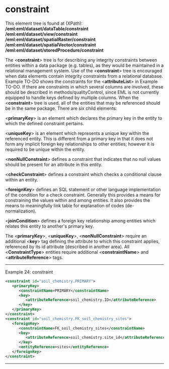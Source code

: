 
# constraint

This element tree is found at (XPath):  
**/eml:eml/dataset/dataTable/constraint**  
**/eml:eml/dataset/view/constraint**  
**/eml:eml/dataset/spatialRaster/constraint**  
**/eml:eml/dataset/spatialVector/constraint**  
**/eml:eml/dataset/storedProcedure/constraint**

The <**constraint**> tree is for describing any integrity constraints
between entities within a data package (e.g. tables), as they would be maintained in a
relational management system. Use of the <**constraint**> tree is
encouraged when data elements contain integrity constraints from a
relational database. Example TO-DO shows the constraints for the
<**attributeList**> in Example TO-DO. If there are constraints in
which several columns are involved, these should be described in
methods/qualityControl, since EML is not currently equipped to handle
keys defined by multiple columns. When the <**constraint**> tree is
used, all of the entities that may be referenced should be in the same
package. There are six child elements:

<**primaryKey**> is an element which declares the primary key in the
entity to which the defined constraint pertains.

<**uniqueKey**> is an element which represents a unique key within the
referenced entity. This is different from a primary key in that it does
not form any implicit foreign key relationships to other entities;
however it is required to be unique within the entity.

<**nonNullConstraint**> defines a constraint that indicates that no
null values should be present for an attribute in this entity.

<**checkConstraint**> defines a constraint which checks a conditional
clause within an entity.

<**foreignKey**> defines an SQL statement or other language
implementation of the condition for a check constraint. Generally this
provides a means for constraining the values within and among entities.
It also provides the means to meaningfully link table for explanation of
codes (de-normalization).

<**joinCondition**> defines a foreign key relationship among entities
which relates this entity to another's primary key.

The <**primaryKey**>, <**uniqueKey**>, <**nonNullConstraint**>
require an additional <**key**> tag defining the attribute to which
this constraint applies, referenced by its id attribute (described in
another area). All <**ConstraintType**> entities require additional
<**constraintName**> and <**attributeReference**> tags.

---

Example 24: constraint
```xml
<constraint id="soil_chemistry.PRIMARY">
   <primaryKey>
      <constraintName>PRIMARY</constraintName>
      <key>
         <attributeReference>soil_chemistry.ID</attributeReference>
      </key>
   </primaryKey>
</constraint>
<constraint id="soil_chemistry.FK_soil_chemistry_sites">
   <foreignKey>
      <constraintName>FK_soil_chemistry_sites</constraintName>
      <key>
         <attributeReference>soil_chemistry.site_id</attributeReference>
      </key>
      <entityReference>sites</entityReference>
   </foreignKey>
</constraint>
```
---
